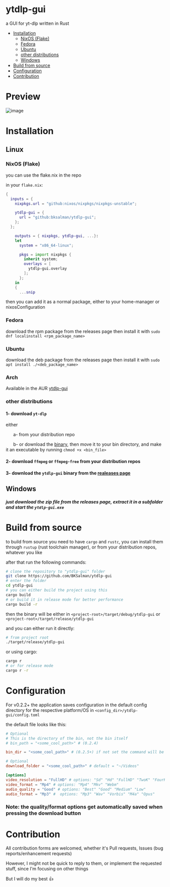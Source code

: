 # ytdlp-gui
a GUI for yt-dlp written in Rust

- [Installation](https://github.com/BKSalman/ytdlp-gui#installation)
  - [NixOS (Flake)](https://github.com/BKSalman/ytdlp-gui#nixos-flake)
  - [Fedora](https://github.com/BKSalman/ytdlp-gui#fedora)
  - [Ubuntu](https://github.com/BKSalman/ytdlp-gui#ubuntu)
  - [other distributions](https://github.com/BKSalman/ytdlp-gui#other-distributions)
  - [Windows](https://github.com/BKSalman/ytdlp-gui#windows)
- [Build from source](https://github.com/BKSalman/ytdlp-gui#build-from-source)
- [Configuration](https://github.com/BKSalman/ytdlp-gui#configuration)
- [Contribution](https://github.com/BKSalman/ytdlp-gui#contribution)

# Preview
![image](https://github.com/user-attachments/assets/a4662a29-9fb4-4c4a-bac6-3821bfedd23a)


# Installation
## Linux

### NixOS (Flake)
you can use the flake.nix in the repo

in your `flake.nix`:
```nix
{
  inputs = {
    nixpkgs.url = "github:nixos/nixpkgs/nixpkgs-unstable";

    ytdlp-gui = {
      url = "github:bksalman/ytdlp-gui";
    };
  };

    outputs = { nixpkgs, ytdlp-gui, ...}:
    let
      system = "x86_64-linux";

      pkgs = import nixpkgs {
        inherit system;
        overlays = [
          ytdlp-gui.overlay
        ];
      };
    in
    {
      ...snip
```

then you can add it as a normal package, either to your home-manager or nixosConfiguration

### Fedora
download the rpm package from the releases page then install it with ``sudo dnf localinstall <rpm_package_name>``

### Ubuntu
download the deb package from the releases page then install it with ``sudo apt install ./<deb_package_name>``

### Arch

Available in the AUR [ytdlp-gui](https://aur.archlinux.org/packages/ytdlp-gui)

### other distributions

#### 1- download ``yt-dlp``
either

&nbsp; &nbsp; &nbsp; a- from your distribution repo

&nbsp; &nbsp; &nbsp; b- or download the [binary](https://github.com/yt-dlp/yt-dlp/releases/latest/download/yt-dlp), then move it to your bin directory, and make it an executable by running `chmod +x <bin_file>`

#### 2- download ``ffmpeg`` or ``ffmpeg-free`` from your distribution repos


#### 3- download the ``ytdlp-gui`` binary from the [realeases page](https://github.com/BKSalman/ytdlp-gui/releases)

## Windows
##### just download the zip file from the releases page, extract it in a subfolder and start the ``ytdlp-gui.exe``

# Build from source
to build from source you need to have `cargo` and `rustc`, you can install them through `rustup` (rust toolchain manager), or from your distribution repos, whatever you like

after that run the following commands:
```bash
# clone the repository to "ytdlp-gui" folder
git clone https://github.com/BKSalman/ytdlp-gui
# enter the folder
cd ytdlp-gui
# you can either build the project using this
cargo build
# or build it in release mode for better performance
cargo build -r
```
then the binary will be either in `<project-root>/target/debug/ytdlp-gui` or `<project-root>/target/release/ytdlp-gui`

and you can either run it directly:
```bash
# from project root
./target/release/ytdlp-gui
```

or using cargo:
```bash
cargo r
# or for release mode
cargo r -r
```

# Configuration

For v0.2.2+ the application saves configuration in the default config directory for the respective platform/OS in ``<config_dir>/ytdlp-gui/config.toml``

the default file looks like this:

```toml
# Optional
# This is the directory of the bin, not the bin itself
# bin_path = "<some_cool_path>" # (0.2.4)

bin_dir = "<some_cool_path>" # (0.2.5+) if not set the command will be `yt-dlp <app_args>`

# Optional
download_folder = "<some_cool_path>" # default = "~/Videos"

[options]
video_resolution = "FullHD" # options: "Sd" "Hd" "FullHD" "TwoK" "FourK"
video_format = "Mp4" # options: "Mp4" "Mkv" "Webm"
audio_quality = "Good" # options: "Best" "Good" "Medium" "Low"
audio_format = "Mp3" #  options: "Mp3" "Wav" "Vorbis" "M4a" "Opus"
```

### Note: the quality/format options get automatically saved when pressing the download button

# Contribution
All contribution forms are welcomed, whether it's Pull requests, Issues (bug reports/enhancement requests)

However, I might not be quick to reply to them, or implement the requested stuff, since I'm focusing on other things

But I will do my best 👍
